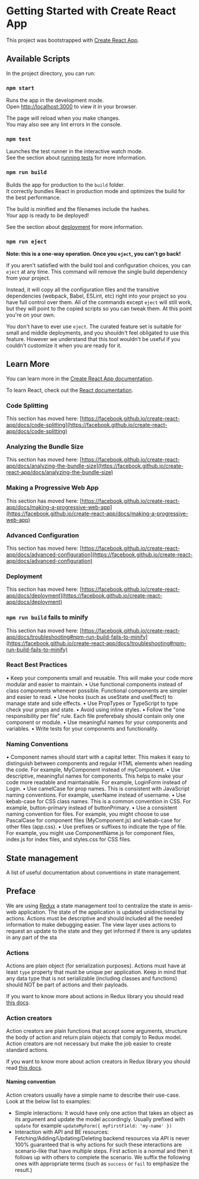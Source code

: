 # Getting Started with Create React App

This project was bootstrapped with [Create React App](https://github.com/facebook/create-react-app).

## Available Scripts

In the project directory, you can run:

### `npm start`

Runs the app in the development mode.\
Open [http://localhost:3000](http://localhost:3000) to view it in your browser.

The page will reload when you make changes.\
You may also see any lint errors in the console.

### `npm test`

Launches the test runner in the interactive watch mode.\
See the section about [running tests](https://facebook.github.io/create-react-app/docs/running-tests) for more information.

### `npm run build`

Builds the app for production to the `build` folder.\
It correctly bundles React in production mode and optimizes the build for the best performance.

The build is minified and the filenames include the hashes.\
Your app is ready to be deployed!

See the section about [deployment](https://facebook.github.io/create-react-app/docs/deployment) for more information.

### `npm run eject`

**Note: this is a one-way operation. Once you `eject`, you can't go back!**

If you aren't satisfied with the build tool and configuration choices, you can `eject` at any time. This command will remove the single build dependency from your project.

Instead, it will copy all the configuration files and the transitive dependencies (webpack, Babel, ESLint, etc) right into your project so you have full control over them. All of the commands except `eject` will still work, but they will point to the copied scripts so you can tweak them. At this point you're on your own.

You don't have to ever use `eject`. The curated feature set is suitable for small and middle deployments, and you shouldn't feel obligated to use this feature. However we understand that this tool wouldn't be useful if you couldn't customize it when you are ready for it.

## Learn More

You can learn more in the [Create React App documentation](https://facebook.github.io/create-react-app/docs/getting-started).

To learn React, check out the [React documentation](https://reactjs.org/).

### Code Splitting

This section has moved here: [https://facebook.github.io/create-react-app/docs/code-splitting](https://facebook.github.io/create-react-app/docs/code-splitting)

### Analyzing the Bundle Size

This section has moved here: [https://facebook.github.io/create-react-app/docs/analyzing-the-bundle-size](https://facebook.github.io/create-react-app/docs/analyzing-the-bundle-size)

### Making a Progressive Web App

This section has moved here: [https://facebook.github.io/create-react-app/docs/making-a-progressive-web-app](https://facebook.github.io/create-react-app/docs/making-a-progressive-web-app)

### Advanced Configuration

This section has moved here: [https://facebook.github.io/create-react-app/docs/advanced-configuration](https://facebook.github.io/create-react-app/docs/advanced-configuration)

### Deployment

This section has moved here: [https://facebook.github.io/create-react-app/docs/deployment](https://facebook.github.io/create-react-app/docs/deployment)

### `npm run build` fails to minify

This section has moved here: [https://facebook.github.io/create-react-app/docs/troubleshooting#npm-run-build-fails-to-minify](https://facebook.github.io/create-react-app/docs/troubleshooting#npm-run-build-fails-to-minify)

### React Best Practices

•	Keep your components small and reusable. This will make your code more modular and easier to maintain.
•	Use functional components instead of class components whenever possible. Functional components are simpler and easier to read.
•	Use hooks (such as useState and useEffect) to manage state and side effects.
•	Use PropTypes or TypeScript to type check your props and state.
•	Avoid using inline styles.
•	Follow the "one responsibility per file" rule. Each file preferebaly should contain only one component or module.
•	Use meaningful names for your components and variables.
•	Write tests for your components and functionality.

### Naming Conventions

•	Component names should start with a capital letter. This makes it easy to distinguish between components and regular HTML elements when reading the code. For example, MyComponent instead of myComponent.
•	Use descriptive, meaningful names for components. This helps to make your code more readable and maintainable. For example, LoginForm instead of Login.
•	Use camelCase for prop names. This is consistent with JavaScript naming conventions. For example, userName instead of username.
•	Use kebab-case for CSS class names. This is a common convention in CSS. For example, button-primary instead of buttonPrimary.
•	Use a consistent naming convention for files. For example, you might choose to use PascalCase for component files (MyComponent.js) and kebab-case for other files (app.css).
•	Use prefixes or suffixes to indicate the type of file. For example, you might use ComponentName.js for component files, index.js for index files, and styles.css for CSS files.



## State management

A list of useful documentation about conventions in state management.

## Preface

We are using [Redux](https://redux.js.org/api) a state management tool to centralize the state in amis-web application. The state of the application is updated unidirectional by actions. Actions must be descriptive and should included all the needed information to make debugging easier. The view layer uses actions to request an update to the state and they get informed if there is any updates in any part of the sta

### Actions

Actions are plain object (for serialization purposes). Actions must have at least `type` property that must be unique per application. Keep in mind that any data type that is not serializable (including classes and functions) should NOT be part of actions and their payloads.

If you want to know more about actions in Redux library you should read [this docs](https://redux.js.org/basics/actions).

### Action creators

Action creators are plain functions that accept some arguments, structure the body of action and return plain objects that comply to Redux model. Action creators are not necessary but make the job easier to create standard actions.

If you want to know more about action creators in Redux library you should read [this docs](https://redux.js.org/basics/actions#action-creators).

#### Naming convention

Action creators usually have a simple name to describe their use-case. Look at the below list to examples:

-   Simple interactions:
    It would have only one action that takes an object as its argument and update the model accordingly. Usually prefixed with `update` for example `updateMyForm({ myFirstField: 'my-name' })`
-   Interaction with API and BE resources:
    Fetching/Adding/Updating/Deleting backend resources via API is never 100% guaranteed that is why actions for such these interactions are scenario-like that have multiple steps.
    First action is a normal and then it follows up with others to complete the scenario. We suffix the following ones with appropriate terms (such as `success` or `fail` to emphasize the result.)
